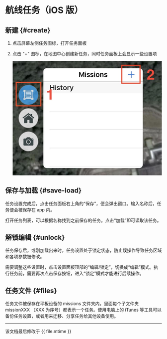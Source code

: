 # 航线任务（iOS 版）

## 新建 {#create}

1. 点击屏幕左侧任务图标，打开任务面板
2. 点击 "+" 图标，在地图中心创建新任务，同时任务面板上会显示一些设置项

    ![创建任务](../../assets/mission-create-ios.jpg)

## 保存与加载 {#save-load}

任务设置完成后，点击任务面板右上角的“保存”，便会弹出窗口。输入名称后，任务便会被保存在 app 内。

打开任务列表，可以根据名称找到之前保存的任务。点击“加载”即可读取该任务。

## 解锁编辑 {#unlock}

任务保存后，或刚加载出来时，任务设置处于锁定状态，防止误操作导致任务区域和各项参数被修改。

需要调整这些设置时，点击设置面板顶部的“编辑/锁定”，切换成“编辑”模式。执行任务前，需要再次点击保存按钮，进入“锁定”模式才能进行后续操作。

## 任务文件 {#files}

任务文件被保存在平板设备的 missions 文件夹内，里面每个子文件夹 missionXXX （XXX 为序号）都表示一个任务。使用电脑上的 iTunes 等工具可以备份任务设置，或者用来迁移、分享任务给其他设备使用。

---

该文档最后修改于 {{ file.mtime }}

